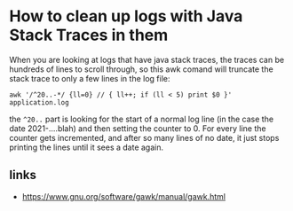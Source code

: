# How to clean up logs with Java Stack Traces in them

When you are looking at logs that have java stack traces, the traces can be hundreds of lines to scroll through,  so this awk comand
will truncate the stack trace to only a few lines in the log file:

`awk '/^20..-*/ {ll=0} // { ll++; if (ll < 5) print $0 }' application.log`

the `^20..` part is looking for the start of a normal log line (in the case the date 2021-....blah)  and then setting the counter to 0. For
every line the counter gets incremented, and after so many lines of no date, it just stops printing the lines until it sees a date again.

## links
* https://www.gnu.org/software/gawk/manual/gawk.html
